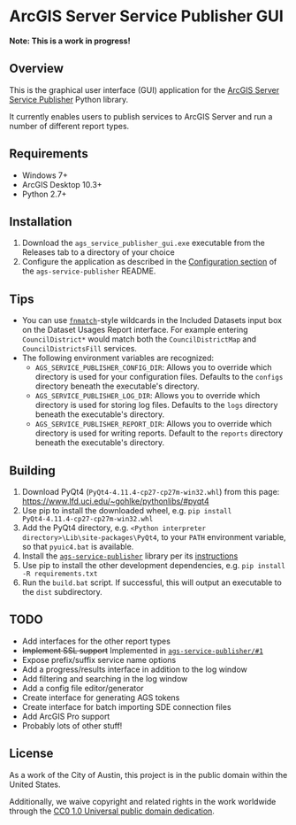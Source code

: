 # ArcGIS Server Service Publisher GUI

**Note: This is a work in progress!**

## Overview

This is the graphical user interface (GUI) application for the [ArcGIS Server Service Publisher](https://github.com/cityofaustin/ags-service-publisher) Python library.

It currently enables users to publish services to ArcGIS Server and run a number of different report types.

## Requirements

- Windows 7+
- ArcGIS Desktop 10.3+
- Python 2.7+

## Installation

1. Download the `ags_service_publisher_gui.exe` executable from the Releases tab to a directory of your choice
2. Configure the application as described in the [Configuration section](https://github.com/cityofaustin/ags-service-publisher#configuration) of the `ags-service-publisher` README.

## Tips

- You can use [`fnmatch`][1]-style wildcards in the Included Datasets input box on the Dataset Usages Report interface. For example entering `CouncilDistrict*` would match both the `CouncilDistrictMap` and `CouncilDistrictsFill` services.
- The following environment variables are recognized:
    - `AGS_SERVICE_PUBLISHER_CONFIG_DIR`: Allows you to override which directory is used for your configuration files. Defaults to the
      `configs` directory beneath the executable's directory.
    - `AGS_SERVICE_PUBLISHER_LOG_DIR`: Allows you to override which directory is used for storing log files. Defaults to the `logs`
        directory beneath the executable's directory.
    - `AGS_SERVICE_PUBLISHER_REPORT_DIR`: Allows you to override which directory is used for writing reports. Default to the `reports` directory beneath the executable's directory.

## Building

1. Download PyQt4 (`PyQt4‑4.11.4‑cp27‑cp27m‑win32.whl`) from this page: https://www.lfd.uci.edu/~gohlke/pythonlibs/#pyqt4
2. Use pip to install the downloaded wheel, e.g. `pip install PyQt4‑4.11.4‑cp27‑cp27m‑win32.whl`
3. Add the PyQt4 directory, e.g. `<Python interpreter directory>\Lib\site-packages\PyQt4`, to your `PATH` environment variable, so that `pyuic4.bat` is available.
4. Install the [`ags-service-publisher`](https://github.com/cityofaustin/ags-service-publisher) library per its [instructions](https://github.com/cityofaustin/ags-service-publisher#installation)
5. Use pip to install the other development dependencies, e.g. `pip install -R requirements.txt`
6. Run the `build.bat` script. If successful, this will output an executable to the `dist` subdirectory.

## TODO

- Add interfaces for the other report types
- ~~Implement SSL support~~ Implemented in [`ags-service-publisher/#1`](https://github.com/cityofaustin/ags-service-publisher/pull/1)
- Expose prefix/suffix service name options
- Add a progress/results interface in addition to the log window
- Add filtering and searching in the log window
- Add a config file editor/generator
- Create interface for generating AGS tokens
- Create interface for batch importing SDE connection files
- Add ArcGIS Pro support
- Probably lots of other stuff!

## License

As a work of the City of Austin, this project is in the public domain within the United States.

Additionally, we waive copyright and related rights in the work worldwide through the [CC0 1.0 Universal public domain dedication](https://creativecommons.org/publicdomain/zero/1.0/).

[1]: https://docs.python.org/2/library/fnmatch.html
